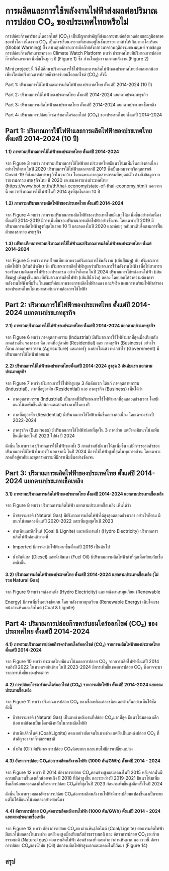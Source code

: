 # การผลิตและการใช้พลังงานไฟฟ้าส่งผลต่อปริมาณการปล่อย CO₂ ของประเทศไทยหรือไม่

การปล่อยก๊าซคาร์บอนไดออกไซต์ (CO₂) เป็นปัญหาสำคัญที่ส่งผลกระทบต่อสิ่งแวดล้อมและภูมิอากาศของทั่วโลก เนื่องจาก CO₂ เป็นก๊าซเรือนกระจกที่สะสมอยู่ในชั้นบรรยากาศทำให้เกิดภาวะโลกร้อน (Global Warming) ซึ่ง สาเหตุหลักของการเกิดก๊าซดังกล่าวมาจากพฤติกรรมของมนุษย์ 
จากข้อมูลการปล่อยก๊าซเรือนกระจกของ Climate Watch Platform พบว่า ประเทศไทยมีปริมาณการปล่อยก๊าซเรือนกระจกเพิ่มขึ้นในทุกๆ ปี (Figure 1) ซึ่ง ส่วนใหญ่มาจากภาคพลังงาน (Figure 2) 

Mini project นี้ จึงได้ศึกษาปริมาณการใช้ไฟฟ้าและการผลิตไฟฟ้าของประเทศไทยส่งผลมากน้อยเพียงใดต่อปริมาณการปล่อยก๊าซคาร์บอนไดออกไซด์ (CO₂) ดังนี้ 

Part 1: ปริมาณการใช้ไฟฟ้าและการผลิตไฟฟ้าของประเทศไทย ตั้งแต่ปี 2014-2024 (10 ปี) 

Part 2: ปริมาณการใช้ไฟฟ้าของประเทศไทย ตั้งแต่ปี 2014-2024 แยกตามประเภทธุรกิจ

Part 3: ปริมาณการผลิตไฟฟ้าของประเทศไทย ตั้งแต่ปี 2014-2024 แยกตามประเภทเชื้อเพลิง

Part 4: ปริมาณการปล่อยก๊าซคาร์บอนไดร์ออกไซด์ (CO₂) ของประเทศไทย ตั้งแต่ปี 2014-2024  

## Part 1: ปริมาณการใช้ไฟฟ้าและการผลิตไฟฟ้าของประเทศไทย ตั้งแต่ปี 2014-2024 (10 ปี) 

#### 1.1) ภาพรวมปริมาณการใช้ไฟฟ้าของประเทศไทย ตั้งแต่ปี 2014-2024  
จาก Figure 3 พบว่า ภาพรวมปริมาณการใช้ไฟฟ้าของประเทศไทยมีแนวโน้มเพิ่มขึ้นอย่างต่อเนื่อง อย่างไรก็ตาม ในปี 2020 ปริมาณการใช้ไฟฟ้าลดลงจากปี 2019 ซึ่งเป็นผลมาจากวิกฤตการณ์ Covid-19 ที่ส่งผลต่อเศรษฐกิจในวงกว้าง โดยเฉพาะภาคอุตสาหกรรมที่หยุดชะงัก อ้างอิงข้อมูลจาก รายงานภาวะเศรษฐกิจไทย ปี 2020 ของธนาคารแห่งประเทศไทย (https://www.bot.or.th/th/thai-economy/state-of-thai-economy.html) นอกจากนี้ พบว่าปริมาณการใช้ไฟฟ้าในปี 2014 สูงที่สุดในรอบ 10 ปี  

#### 1.2) ภาพรวมปริมาณการผลิตไฟฟ้าของประเทศไทย ตั้งแต่ปี 2014-2024 
จาก Figure 4 พบว่า ภาพรวมปริมาณการผลิตไฟฟ้าของประเทศไทยมีแนวโน้มเพิ่มขึ้นอย่างต่อเนื่อง ตั้งแต่ปี 2014-2019 มีการเพิ่มขึ้นของปริมาณการผลิตไฟฟ้าอย่างชัดเจน โดยเฉพาะปี 2019 มีปริมาณการผลิตไฟฟ้าสูงที่สุดในรอบ 10 ปี และลดลงในปี 2020 และค่อยๆ กลับมาเติบโตตามการฟื้นตัวของสภาวะเศรษฐกิจ 

#### 1.3) เปรียบเทียบภาพรวมปริมาณการใช้ไฟฟ้าและปริมาณการผลิตไฟฟ้าของประเทศไทย ตั้งแต่ 2014-2024  
จาก Figure 5 พบว่า การเปรียบเทียบภาพรวมปริมาณการใช้พลังงาน (เส้นสีชมพู) กับ ปริมาณการผลิตไฟฟ้า (เส้นสีน้ำเงิน) ซึ่ง ปริมาณการผลิตไฟฟ้าสูงกว่าปริมาณการใช้พลังงานไฟฟ้า เพื่อให้สามารถรองรับความต้องการไฟฟ้าของประชาชน อย่างไรก็ตาม ในปี 2024 ปริมาณการใช้พลังงานไฟฟ้า (เส้นสีชมพู) เพิ่มสูงขึ้น ขณะที่ปริมาณการผลิตไฟฟ้า (เส้นสีน้ำเงิน) ลดลง โดยบอกได้ว่าความต้องการพลังงานไฟฟ้าเพิ่มขึ้น ในขณะที่ศักยภาพของการผลิตไฟฟ้าลดลง และ/หรือ แผนการเตรียมไฟฟ้าสำรองของประเทศไทยไม่เหมาะสมกับความต้องการใช้ไฟฟ้า 


## Part 2: ปริมาณการใช้ไฟฟ้าของประเทศไทย ตั้งแต่ปี 2014-2024 แยกตามประเภทธุรกิจ 

#### 2.1) ภาพรวมปริมาณการใช้ไฟฟ้าของประเทศไทย ตั้งแต่ปี 2014-2024 แยกตามประเภทธุรกิจ 
จาก Figure 6 พบว่า ภาคอุตสาหกรรม (Industrial) มีปริมาณการใช้ไฟฟ้ามากที่สุดเมื่อเทียบกับภาคส่วนอื่น รองลงมา คือ ภาคที่อยู่อาศัย (Residential) และ ภาคธุรกิจ (Business) อย่างไรก็ตาม ภาคเกษตรกรรม (Agriculture) และภาครัฐ องค์กรไม่แสวงหากกำไร (Government) มีปริมาณการใช้ไฟฟ้าน้อยมาก 

#### 2.2) ปริมาณการใช้ไฟฟ้าของประเทศไทยตั้งแต่ปี 2014-2024 สูงสุด 3 อันดับแรก แยกตามประเภทธุรกิจ  
จาก Figure 7 พบว่า ปริมาณการใช้ไฟฟ้าสูงสุด 3 อันดับแรก ได้แก่ ภาคอุตสาหกรรม (Industrial),  
ภาคที่อยู่อาศัย (Residential) และ ภาคธุรกิจ (Business) เห็นได้ว่า  

- ภาคอุตสาหกรรม (Industrial) เป็นภาคที่มีปริมาณการใช้ไฟฟ้ามากที่สุดตลอดช่วงเวลา โดยมีแนวโน้มเพิ่มขึ้นเล็กน้อยและค่อนข้างคงที่ในบางปี 

- ภาคที่อยู่อาศัย (Residential) มีปริมาณการใช้ไฟฟ้าเพิ่มขึ้นอย่างต่อเนื่อง โดยเฉพาะช่วงปี 2022-2024 

- ภาคธุรกิจ (Business) มีปริมาณการใช้ไฟฟ้าน้อยที่สุดใน 3 ภาคส่วน แต่ยังคงมีแนวโน้มเพิ่มขึ้นเล็กน้อยในปี 2023 ไปยัง ปี 2024

ดังนั้น ในภาพรวม ปริมาณการใช้ไฟฟ้าของทั้ง 3 ภาคส่วนยังมีแนวโน้มเพิ่มขึ้น แต่มีการชะลอตัวของปริมาณการใช้ไฟฟ้าในบางปี นอกจากนี้ ในปี 2024 มีการใช้ไฟฟ้าสูงที่สุดในทุกภาคส่วน โดยเฉพาะภาคที่อยู่อาศัยและอุตสาหกรรมที่มีการเพิ่มขึ้นอย่างชัดเจน  

## Part 3: ปริมาณการผลิตไฟฟ้าของประเทศไทย ตั้งแต่ปี 2014-2024 แยกตามประเภทเชื้อเพลิง 

#### 3.1) ภาพรวมปริมาณการผลิตไฟฟ้าของประเทศไทย ตั้งแต่ปี 2014-2024 แยกตามประเภทเชื้อเพลิง 

จาก Figure 8 พบว่า ปริมาณการผลิตไฟฟ้า แยกตามประเภทเชื้อเพลิง เห็นได้ว่า

- ก๊าซธรรมชาติ (Natural Gas) มีปริมาณการผลิตไฟฟ้าได้สูงสุดตลอดช่วงเวลา อย่างไรก็ตาม มีแนวโน้มลดลงตั้งแต่ปี 2020-2022 และเพิ่มสูงสุดในปี 2023  

- ถ่านหินและลิกไนต์ (Coal & Lignite) และพลังงานน้ำ (Hydro Electricity) ปริมาณการผลิตไฟฟ้าค่อนข้างคงที่ 

- Imported มีการนำเข้าไฟฟ้ามากขึ้นตั้งแต่ปี 2016 เป็นต้นไป 

- น้ำมันดีเซล (Diesel) และน้ำมันเตา (Fuel Oil) มีปริมาณการผลิตไฟฟ้าต่ำที่สุดเมื่อเทียบกับเชื้อเพลิงอื่น

#### 3.2) ปริมาณการผลิตไฟฟ้าของประเทศไทย ตั้งแต่ปี 2014-2024 แยกตามประเภทเชื้อเพลิง (ไม่รวม Natural Gas)

จาก Figure 9 พบว่า พลังงานน้ำ (Hydro Electricity) และ พลังงานหมุนเวียน (Renewable  

Energy) มีการเพิ่มขึ้นอย่างชัดเจน โดย พลังงานหมุนเวียน (Renewable Energy) เติบโตแซงหน้าถ่านหินและลิกไนต์ (Coal & Lignite)  

## Part 4:  ปริมาณการปล่อยก๊าซคาร์บอนไดร์ออกไซด์ (CO₂) ของประเทศไทย ตั้งแต่ปี 2014-2024  

#### 4.1) ภาพรวมปริมาณการปล่อยก๊าซคาร์บอนไดร์ออกไซด์ (CO₂) จากการผลิตไฟฟ้าของประเทศไทย ตั้งแต่ปี 2014-2024 

จาก Figure 10 พบว่า ประเทศไทยมีแนวโน้มลดการปล่อย CO₂ จากการผลิตไฟฟ้าตั้งแต่ปี 2014 จนถึงปี 2022 ในทางตรงกันข้าม ในปี 2023-2024 มีการเพิ่มขึ้นของการปล่อย CO₂ ซึ่งอาจจะมาจากการเพิ่มขึ้นของประชากร

#### 4.2) การปล่อยก๊าซคาร์บอนไดร์ออกไซด์ (CO₂) จากการผลิตไฟฟ้า ตั้งแต่ปี 2014-2024 แยกตามประเภทเชื้อเพลิง 
จาก Figure 11 พบว่า ปริมาณการปล่อย CO₂ ของเชื้อเพลิงแต่ละชนิดแตกต่างกันอย่างเห็นได้ชัด ดังนี้  

- ก๊าซธรรมชาติ (Natural Gas) เป็นแหล่งพลังงานที่ปล่อย CO₂มากที่สุด มีแนวโน้มลดลงเล็กน้อย แต่ยังคงเป็นเชื้อเพลิงหลักในการผลิตไฟฟ้า 

- ถ่านหิน/ลิกไนต์ (Coal/Lignite) ลดลงอย่างชัดเจนในบางช่วง แต่ยังเป็นแหล่งปล่อย CO₂ ที่สำคัญรองจากก๊าซธรรมชาติ 

- น้ำมัน (Oil) มีปริมาณการปล่อย CO₂น้อยมาก และแทบไม่มีการเปลี่ยนแปลง 

#### 4.3) อัตราการปล่อย CO₂ต่อการผลิตพลังงานไฟฟ้า (1000 ตัน/GWh) ตั้งแต่ปี 2014 - 2024  

จาก Figure 12 พบว่า ปี 2014 อัตราการปล่อย CO₂ค่อนข้างสูงและลดลงในปี 2015 หลังจากนั้นมีความผันผวนขึ้นลงเล็กน้อยจนถึง ปี 2018 ที่มีค่าสูงขึ้น และระหว่างปี 2019-2021 มีแนวโน้มเพิ่มขึ้นเล็กน้อยและลดลงถึงอัตราการปล่อย CO₂ต่ำที่สุดในปี 2023 ก่อนจะเพิ่มขึ้นสูงอีกครั้งในปี 2024  

ดังนั้น ในภาพรวมของอัตราการปล่อย CO₂ต่อการผลิตพลังงานไฟฟ้ามีการเปลี่ยนแปลงขึ้นลงเป็นระยะ แต่ไม่ได้มีแนวโน้มลดลงอย่างต่อเนื่อง 

#### 4.4) อัตราการปล่อย CO₂ต่อการผลิตพลังงานไฟฟ้า (1000 ตัน/GWh) ตั้งแต่ปี 2014 - 2024 แยกตามประเภทเชื้อเพลิง

จาก Figure 13 พบว่า อัตราการปล่อย CO₂ของถ่านหิน/ลิกไนต์ (Coal/Lignite) ต่อการผลิตไฟฟ้า มีแนวโน้มลดลงในบางช่วง แต่ยังคงสูงเมื่อเทียบกับก๊าซธรรมชาติ และ อัตราการปล่อย CO₂ของก๊าซธรรมชาติ (Natural gas) ต่อการผลิตไฟฟ้า ค่อนข้างคงที่ และต่ำกว่าถ่านหินมาก นอกจากนี้ อัตราการปล่อย CO₂ของน้ำมัน (Oil) ต่อการผลิตไฟฟ้าสูงมากและลดลงในปีถัดมา (Figure 14) 

## สรุป
